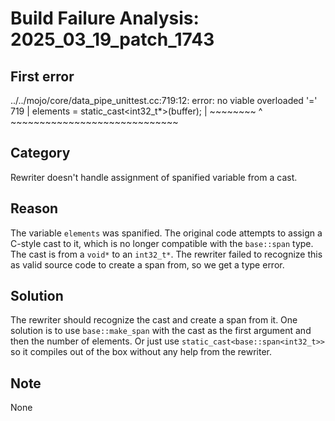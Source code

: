 # Build Failure Analysis: 2025_03_19_patch_1743

## First error

../../mojo/core/data_pipe_unittest.cc:719:12: error: no viable overloaded '='
  719 |   elements = static_cast<int32_t*>(buffer);
      |   ~~~~~~~~ ^ ~~~~~~~~~~~~~~~~~~~~~~~~~~~~~

## Category
Rewriter doesn't handle assignment of spanified variable from a cast.

## Reason
The variable `elements` was spanified. The original code attempts to assign a C-style cast to it, which is no longer compatible with the `base::span` type. The cast is from a `void*` to an `int32_t*`.  The rewriter failed to recognize this as valid source code to create a span from, so we get a type error.

## Solution
The rewriter should recognize the cast and create a span from it. One solution is to use `base::make_span` with the cast as the first argument and then the number of elements. Or just use `static_cast<base::span<int32_t>>` so it compiles out of the box without any help from the rewriter.

## Note
None